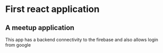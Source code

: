 # First react application

## A meetup application

This app has a backend connectivity to the firebase and also allows login from google

